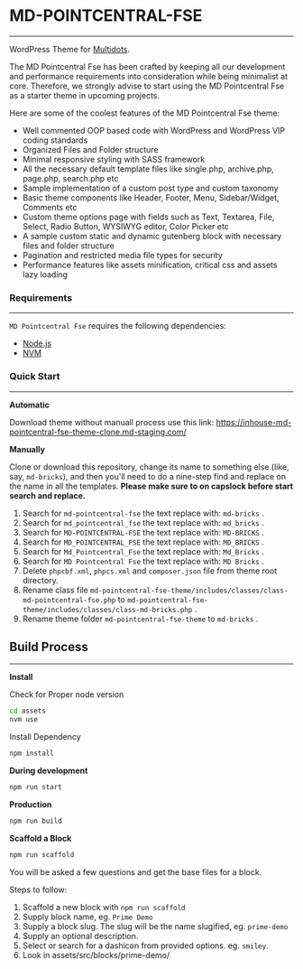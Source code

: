 # MD-POINTCENTRAL-FSE

---

WordPress Theme for [Multidots](https://www.multidots.com/).

The MD Pointcentral Fse has been crafted by keeping all our development and performance requirements into consideration while being minimalist at core. Therefore, we strongly advise to start using the MD Pointcentral Fse as a starter theme in upcoming projects.

Here are some of the coolest features of the MD Pointcentral Fse theme:

- Well commented OOP based code with WordPress and WordPress VIP coding standards
- Organized Files and Folder structure
- Minimal responsive styling with SASS framework
- All the necessary default template files like single.php, archive.php, page.php, search.php etc
- Sample implementation of a custom post type and custom taxonomy
- Basic theme components like Header, Footer, Menu, Sidebar/Widget, Comments etc
- Custom theme options page with fields such as Text, Textarea, File, Select, Radio Button, WYSIWYG editor, Color Picker etc
- A sample custom static and dynamic gutenberg block with necessary files and folder structure
- Pagination and restricted media file types for security
- Performance features like assets minification, critical css and assets lazy loading

### Requirements

---

`MD Pointcentral Fse` requires the following dependencies:

- [Node.js](https://nodejs.org/)
- [NVM](https://wptraining.md10x.com/lessons/install-nvm/)

### Quick Start

---

**Automatic**

Download theme without manuall process use this link: https://inhouse-md-pointcentral-fse-theme-clone.md-staging.com/

**Manually**

Clone or download this repository, change its name to something else (like, say, `md-bricks`), and then you'll need to do a nine-step find and replace on the name in all the templates. **Please make sure to on capslock before start search and replace.**

1. Search for `md-pointcentral-fse` the text replace with: `md-bricks` .
2. Search for `md_pointcentral_fse` the text replace with: `md_bricks` .
3. Search for `MD-POINTCENTRAL-FSE` the text replace with: `MD-BRICKS` .
4. Search for `MD_POINTCENTRAL_FSE` the text replace with: `MD_BRICKS` .
5. Search for `Md_Pointcentral_Fse` the text replace with: `Md_Bricks` .
6. Search for `MD Pointcentral Fse` the text replace with: `MD Bricks` .
7. Delete `phpcbf.xml`, `phpcs.xml` and `composer.json` file from theme root directory.
8. Rename class file `md-pointcentral-fse-theme/includes/classes/class-md-pointcentral-fse.php` to `md-pointcentral-fse-theme/includes/classes/class-md-bricks.php` .
9. Rename theme folder `md-pointcentral-fse-theme` to `md-bricks` .

## Build Process

---

**Install**

Check for Proper node version

```bash
cd assets
nvm use
```

Install Dependency

```bash
npm install
```

**During development**

```bash
npm run start
```

**Production**

```bash
npm run build
```

**Scaffold a Block**

```bash
npm run scaffold
```

You will be asked a few questions and get the base files for a block.

Steps to follow:

1. Scaffold a new block with `npm run scaffold`
2. Supply block name, eg. `Prime Demo`
3. Supply a block slug. The slug will be the name slugified, eg. `prime-demo`
4. Supply an optional description.
5. Select or search for a dashicon from provided options. eg. `smiley`.
6. Look in assets/src/blocks/prime-demo/
